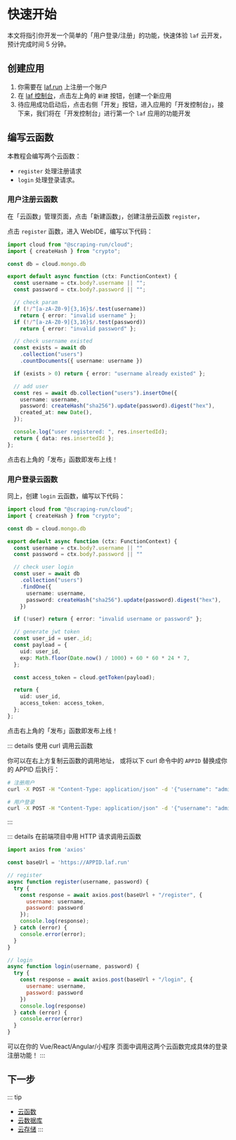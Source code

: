 
# 快速开始

本文将指引你开发一个简单的「用户登录/注册」的功能，快速体验 `laf` 云开发，预计完成时间 5 分钟。


## 创建应用

1. 你需要在 [laf.run](https://laf.run) 上注册一个账户
2. 在 [laf 控制台](https://laf.run)，点击左上角的 `新建` 按钮，创建一个新应用
3. 待应用成功启动后，点击右侧「开发」按钮，进入应用的「开发控制台」，接下来，我们将在「开发控制台」进行第一个 `laf` 应用的功能开发

## 编写云函数

本教程会编写两个云函数：

- `register` 处理注册请求
- `login` 处理登录请求。

### 用户注册云函数

在「云函数」管理页面，点击「新建函数」，创建注册云函数 `register`，

点击 `register` 函数，进入 WebIDE，编写以下代码：

```typescript
import cloud from "@scraping-run/cloud";
import { createHash } from "crypto";

const db = cloud.mongo.db

export default async function (ctx: FunctionContext) {
  const username = ctx.body?.username || "";
  const password = ctx.body?.password || "";

  // check param
  if (!/^[a-zA-Z0-9]{3,16}$/.test(username))
    return { error: "invalid username" };
  if (!/^[a-zA-Z0-9]{3,16}$/.test(password))
    return { error: "invalid password" };

  // check username existed
  const exists = await db
    .collection("users")
    .countDocuments({ username: username })

  if (exists > 0) return { error: "username already existed" };

  // add user
  const res = await db.collection("users").insertOne({
    username: username,
    password: createHash("sha256").update(password).digest("hex"),
    created_at: new Date(),
  });

  console.log("user registered: ", res.insertedId);
  return { data: res.insertedId };
};
```

点击右上角的「发布」函数即发布上线！

### 用户登录云函数

同上，创建 `login` 云函数，编写以下代码：

```typescript
import cloud from "@scraping-run/cloud";
import { createHash } from "crypto";

const db = cloud.mongo.db

export default async function (ctx: FunctionContext) {
  const username = ctx.body?.username || ""
  const password = ctx.body?.password || ""

  // check user login
  const user = await db
    .collection("users")
    .findOne({
      username: username,
      password: createHash("sha256").update(password).digest("hex"),
    })

  if (!user) return { error: "invalid username or password" };

  // generate jwt token
  const user_id = user._id;
  const payload = {
    uid: user_id,
    exp: Math.floor(Date.now() / 1000) + 60 * 60 * 24 * 7,
  };

  const access_token = cloud.getToken(payload);

  return {
    uid: user_id,
    access_token: access_token,
  };
};
```

点击右上角的「发布」函数即发布上线！

::: details 使用 curl 调用云函数

你可以在右上方复制云函数的调用地址，
或将以下 curl 命令中的 `APPID` 替换成你的 APPID 后执行：

```bash
# 注册用户
curl -X POST -H "Content-Type: application/json" -d '{"username": "admin", "password": "admin"}' https://APPID.laf.run/register

# 用户登录
curl -X POST -H "Content-Type: application/json" -d '{"username": "admin", "password": "admin"}' https://APPID.laf.run/login

```
:::


::: details 在前端项目中用 HTTP 请求调用云函数

```js
import axios from 'axios'

const baseUrl = 'https://APPID.laf.run'

// register
async function register(username, password) {
  try {
    const response = await axios.post(baseUrl + "/register", {
      username: username,
      password: password
    });
    console.log(response);
  } catch (error) {
    console.error(error);
  }
}

// login
async function login(username, password) {
  try {
    const response = await axios.post(baseUrl + "/login", {
      username: username,
      password: password
    })
    console.log(response)
  } catch (error) {
    console.error(error)
  }
}
```

可以在你的 Vue/React/Angular/小程序 页面中调用这两个云函数完成具体的登录注册功能！
:::

## 下一步

::: tip
- [云函数](/zh/cloud-function/)
- [云数据库](/zh/cloud-database/)
- [云存储](/zh/cloud-storage/)
:::
